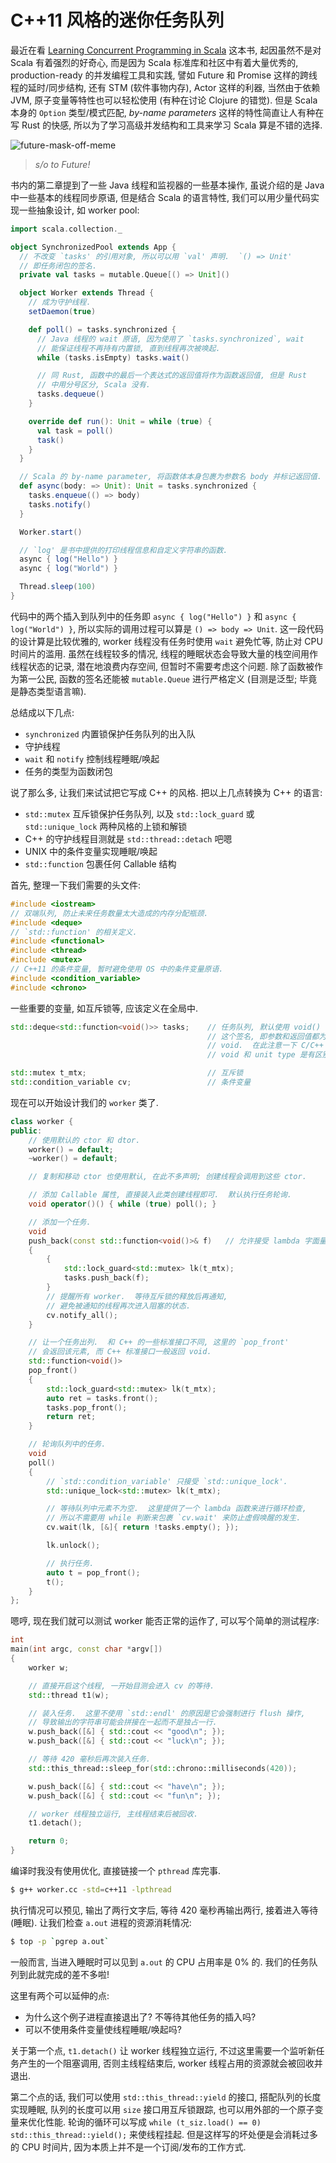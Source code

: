# C++11 风格的迷你任务队列

最近在看
[Learning Concurrent Programming in Scala](https://www.packtpub.com/application-development/learning-concurrent-programming-scala)
这本书, 起因虽然不是对 Scala 有着强烈的好奇心, 而是因为 Scala
标准库和社区中有着大量优秀的, production-ready 的并发编程工具和实践, 譬如
Future 和 Promise 这样的跨线程的延时/同步结构, 还有 STM (软件事物内存), Actor
这样的利器, 当然由于依赖 JVM, 原子变量等特性也可以轻松使用 (有种在讨论 Clojure
的错觉).  但是 Scala 本身的 `Option` 类型/模式匹配, *by-name parameters*
这样的特性简直让人有种在写 Rust 的快感, 所以为了学习高级并发结构和工具来学习
Scala 算是不错的选择.

![future-mask-off-meme](https://pics.me.me/mask-on-fuck-it-mask-off-percocets-molly-percocets-sounds-18503717.png)

> *s/o to Future!*

书内的第二章提到了一些 Java 线程和监视器的一些基本操作, 虽说介绍的是 Java
中一些基本的线程同步原语, 但是结合 Scala 的语言特性,
我们可以用少量代码实现一些抽象设计, 如 worker pool:

```scala
import scala.collection._

object SynchronizedPool extends App {
  // 不改变 `tasks' 的引用对象, 所以可以用 `val' 声明.  `() => Unit'
  // 即任务闭包的签名.
  private val tasks = mutable.Queue[() => Unit]()

  object Worker extends Thread {
    // 成为守护线程.
    setDaemon(true)

    def poll() = tasks.synchronized {
      // Java 线程的 wait 原语, 因为使用了 `tasks.synchronized`, wait
      // 能保证线程不再持有内置锁, 直到线程再次被唤起.
      while (tasks.isEmpty) tasks.wait()

      // 同 Rust, 函数中的最后一个表达式的返回值将作为函数返回值, 但是 Rust
      // 中用分号区分, Scala 没有.
      tasks.dequeue()
    }

    override def run(): Unit = while (true) {
      val task = poll()
      task()
    }
  }

  // Scala 的 by-name parameter, 将函数体本身包裹为参数名 body 并标记返回值.
  def async(body: => Unit): Unit = tasks.synchronized {
    tasks.enqueue(() => body)
    tasks.notify()
  }

  Worker.start()

  // `log' 是书中提供的打印线程信息和自定义字符串的函数.
  async { log("Hello") }
  async { log("World") }

  Thread.sleep(100)
}
```

代码中的两个插入到队列中的任务即 `async { log("Hello") }` 和
`async { log("World") }`, 所以实际的调用过程可以算是 `() => body => Unit`.
这一段代码的设计算是比较优雅的, worker 线程没有任务时使用 `wait` 避免忙等,
防止对 CPU 时间片的滥用.  虽然在线程较多的情况,
线程的睡眠状态会导致大量的栈空间用作线程状态的记录, 潜在地浪费内存空间,
但暂时不需要考虑这个问题.  除了函数被作为第一公民, 函数的签名还能被
`mutable.Queue` 进行严格定义 (目测是泛型; 毕竟是静态类型语言嘛).

总结成以下几点:

* `synchronized` 内置锁保护任务队列的出入队
* 守护线程
* `wait` 和 `notify` 控制线程睡眠/唤起
* 任务的类型为函数闭包

说了那么多, 让我们来试试把它写成 C++ 的风格.  把以上几点转换为 C++ 的语言:

* `std::mutex` 互斥锁保护任务队列, 以及 `std::lock_guard` 或 `std::unique_lock`
两种风格的上锁和解锁
* C++ 的守护线程目测就是 `std::thread::detach` 吧嗯
* UNIX 中的条件变量实现睡眠/唤起
* `std::function` 包裹任何 Callable 结构

首先, 整理一下我们需要的头文件:

```cpp
#include <iostream>
// 双端队列, 防止未来任务数量太大造成的内存分配瓶颈.
#include <deque>
// `std::function' 的相关定义.
#include <functional>
#include <thread>
#include <mutex>
// C++11 的条件变量, 暂时避免使用 OS 中的条件变量原语.
#include <condition_variable>
#include <chrono>
```

一些重要的变量, 如互斥锁等, 应该定义在全局中.

```cpp
std::deque<std::function<void()>> tasks;    // 任务队列, 默认使用 void()
                                            // 这个签名, 即参数和返回值都为
                                            // void.  在此注意一下 C/C++ 的
                                            // void 和 unit type 是有区别的.

std::mutex t_mtx;                           // 互斥锁
std::condition_variable cv;                 // 条件变量
```

现在可以开始设计我们的 `worker` 类了.

```cpp
class worker {
public:
    // 使用默认的 ctor 和 dtor.
    worker() = default;
    ~worker() = default;

    // 复制和移动 ctor 也使用默认, 在此不多声明; 创建线程会调用到这些 ctor.

    // 添加 Callable 属性, 直接装入此类创建线程即可.  默认执行任务轮询.
    void operator()() { while (true) poll(); }

    // 添加一个任务.
    void
    push_back(const std::function<void()>& f)   // 允许接受 lambda 字面量
    {
        {
            std::lock_guard<std::mutex> lk(t_mtx);
            tasks.push_back(f);
        }
        // 提醒所有 worker.  等待互斥锁的释放后再通知,
        // 避免被通知的线程再次进入阻塞的状态.
        cv.notify_all();
    }

    // 让一个任务出列.  和 C++ 的一些标准接口不同, 这里的 `pop_front'
    // 会返回该元素, 而 C++ 标准接口一般返回 void.
    std::function<void()>
    pop_front()
    {
        std::lock_guard<std::mutex> lk(t_mtx);
        auto ret = tasks.front();
        tasks.pop_front();
        return ret;
    }

    // 轮询队列中的任务.
    void
    poll()
    {
        // `std::condition_variable' 只接受 `std::unique_lock'.
        std::unique_lock<std::mutex> lk(t_mtx);

        // 等待队列中元素不为空.  这里提供了一个 lambda 函数来进行循环检查,
        // 所以不需要用 while 判断来包裹 `cv.wait' 来防止虚假唤醒的发生.
        cv.wait(lk, [&]{ return !tasks.empty(); });

        lk.unlock();

        // 执行任务.
        auto t = pop_front();
        t();
    }
};
```

嗯哼, 现在我们就可以测试 worker 能否正常的运作了, 可以写个简单的测试程序:

```cpp
int
main(int argc, const char *argv[])
{
    worker w;

    // 直接开启这个线程, 一开始目测会进入 cv 的等待.
    std::thread t1(w);

    // 装入任务.  这里不使用 `std::endl' 的原因是它会强制进行 flush 操作,
    // 导致输出的字符串可能会拼接在一起而不是独占一行.
    w.push_back([&] { std::cout << "good\n"; });
    w.push_back([&] { std::cout << "luck\n"; });

    // 等待 420 毫秒后再次装入任务.
    std::this_thread::sleep_for(std::chrono::milliseconds(420));

    w.push_back([&] { std::cout << "have\n"; });
    w.push_back([&] { std::cout << "fun\n"; });

    // worker 线程独立运行, 主线程结束后被回收.
    t1.detach();

    return 0;
}
```

编译时我没有使用优化, 直接链接一个 `pthread` 库完事.

```bash
$ g++ worker.cc -std=c++11 -lpthread
```

执行情况可以预见, 输出了两行文字后, 等待 420 毫秒再输出两行, 接着进入等待
(睡眠).  让我们检查 `a.out` 进程的资源消耗情况:

```bash
$ top -p `pgrep a.out`
```

一般而言, 当进入睡眠时可以见到 `a.out` 的 CPU 占用率是 0% 的.
我们的任务队列到此就完成的差不多啦!

这里有两个可以延伸的点:

* 为什么这个例子进程直接退出了?  不等待其他任务的插入吗?
* 可以不使用条件变量使线程睡眠/唤起吗?

关于第一个点, `t1.detach()` 让 worker 线程独立运行,
不过这里需要一个监听新任务产生的一个阻塞调用, 否则主线程结束后, worker
线程占用的资源就会被回收并退出.

第二个点的话, 我们可以使用 `std::this_thread::yield` 的接口,
搭配队列的长度实现睡眠, 队列的长度可以用 `size` 接口用互斥锁跟踪,
也可以用外部的一个原子变量来优化性能.  轮询的循环可以写成
`while (t_siz.load() == 0) std::this_thread::yield();` 来使线程挂起.
但是这样写的坏处便是会消耗过多的 CPU 时间片,
因为本质上并不是一个订阅/发布的工作方式.
